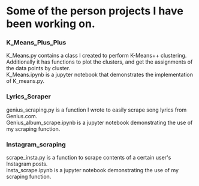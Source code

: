 # Some of the person projects I have been working on.   
### K_Means_Plus_Plus
  K_Means.py contains a class I created to perform K-Means++ clustering. Additionally it has functions to plot the clusters, and get the assignments of the data points by cluster.    
  K_Means.ipynb is a jupyter notebook that demonstrates the implementation of K_means.py.


### Lyrics_Scraper
  genius_scraping.py is a function I wrote to easily scrape song lyrics from Genius.com.   
  Genius_album_scrape.ipynb is a jupyter notebook demonstrating the use of my scraping function.   

### Instagram_scraping
  scrape_insta.py is a function to scrape contents of a certain user's Instagram posts.    
  insta_scrape.ipynb is a jupyter notebook demonstrating the use of my scraping function.    
